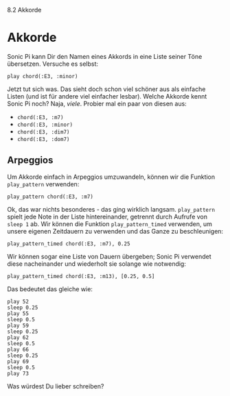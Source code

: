 8.2 Akkorde

# Akkorde

Sonic Pi kann Dir den Namen eines Akkords in eine Liste seiner Töne
übersetzen. Versuche es selbst:

```
play chord(:E3, :minor)
```

Jetzt tut sich was. Das sieht doch schon viel schöner aus als einfache 
Listen (und ist für andere viel einfacher lesbar). Welche Akkorde kennt 
Sonic Pi noch? Naja, *viele*. Probier mal ein paar von diesen aus:

* `chord(:E3, :m7)`
* `chord(:E3, :minor)`
* `chord(:E3, :dim7)`
* `chord(:E3, :dom7)`

## Arpeggios

Um Akkorde einfach in Arpeggios umzuwandeln, können wir die Funktion 
`play_pattern` verwenden:

```
play_pattern chord(:E3, :m7)
```

Ok, das war nichts besonderes - das ging wirklich langsam. 
`play_pattern` spielt jede Note in der Liste hintereinander, getrennt 
durch Aufrufe von `sleep 1` ab. Wir können die Funktion 
`play_pattern_timed` verwenden, um unsere eigenen Zeitdauern zu 
verwenden und das Ganze zu beschleunigen:

```
play_pattern_timed chord(:E3, :m7), 0.25
```

Wir können sogar eine Liste von Dauern übergeben; Sonic Pi verwendet
diese nacheinander und wiederholt sie solange wie notwendig:

```
play_pattern_timed chord(:E3, :m13), [0.25, 0.5]
```

Das bedeutet das gleiche wie:

```
play 52
sleep 0.25
play 55
sleep 0.5
play 59
sleep 0.25
play 62
sleep 0.5
play 66
sleep 0.25
play 69
sleep 0.5
play 73
```

Was würdest Du lieber schreiben?
